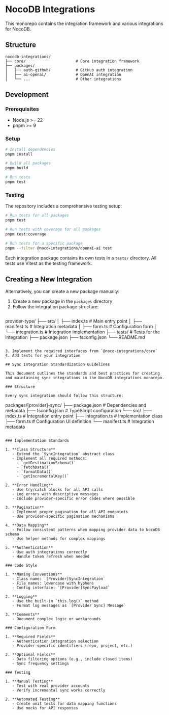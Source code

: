 # NocoDB Integrations

This monorepo contains the integration framework and various integrations for NocoDB.

## Structure

```
nocodb-integrations/
├── core/                      # Core integration framework
├── packages/
│   ├── auth-github/           # GitHub auth integration
│   ├── ai-openai/             # OpenAI integration
│   └── ...                    # Other integrations
```

## Development

### Prerequisites

- Node.js >= 22
- pnpm >= 9

### Setup

```bash
# Install dependencies
pnpm install

# Build all packages
pnpm build

# Run tests
pnpm test
```

### Testing

The repository includes a comprehensive testing setup:

```bash
# Run tests for all packages
pnpm test

# Run tests with coverage for all packages
pnpm test:coverage

# Run tests for a specific package
pnpm --filter @noco-integrations/openai-ai test
```

Each integration package contains its own tests in a `tests/` directory. All tests use Vitest as the testing framework.

## Creating a New Integration

Alternatively, you can create a new package manually:

1. Create a new package in the `packages` directory
2. Follow the integration package structure:
   ```
  provider-type/
   ├── src/
   │   ├── index.ts             # Main entry point
   │   ├── manifest.ts          # Integration metadata
   │   ├── form.ts              # Configuration form
   │   └── integration.ts       # Integration implementation
   ├── tests/                   # Tests for the integration
   ├── package.json
   ├── tsconfig.json
   └── README.md
   ```

3. Implement the required interfaces from `@noco-integrations/core`
4. Add tests for your integration

## Sync Integration Standardization Guidelines

This document outlines the standards and best practices for creating and maintaining sync integrations in the NocoDB integrations monorepo.

### Structure

Every sync integration should follow this structure:

```
packages/[provider]-sync/
├── package.json          # Dependencies and metadata
├── tsconfig.json         # TypeScript configuration
└── src/
    ├── index.ts          # Integration entry point
    ├── integration.ts    # Implementation class
    ├── form.ts           # Configuration UI definition
    └── manifest.ts       # Integration metadata
```

### Implementation Standards

1. **Class Structure**
   - Extend the `SyncIntegration` abstract class
   - Implement all required methods:
     - `getDestinationSchema()`
     - `fetchData()`
     - `formatData()`
     - `getIncrementalKey()`

2. **Error Handling**
   - Use try/catch blocks for all API calls
   - Log errors with descriptive messages
   - Include provider-specific error codes where possible

3. **Pagination**
   - Implement proper pagination for all API endpoints
   - Use provider-specific pagination mechanisms

4. **Data Mapping**
   - Follow consistent patterns when mapping provider data to NocoDB schema
   - Use helper methods for complex mappings

5. **Authentication**
   - Use auth integrations correctly
   - Handle token refresh when needed

### Code Style

1. **Naming Conventions**
   - Class name: `[Provider]SyncIntegration`
   - File names: lowercase with hyphens
   - Config interface: `[Provider]SyncPayload`

2. **Logging**
   - Use the built-in `this.log()` method
   - Format log messages as `[Provider Sync] Message`

3. **Comments**
   - Document complex logic or workarounds

### Configuration Form

1. **Required Fields**
   - Authentication integration selection
   - Provider-specific identifiers (repo, project, etc.)

2. **Optional Fields**
   - Data filtering options (e.g., include closed items)
   - Sync frequency settings

### Testing

1. **Manual Testing**
   - Test with real provider accounts
   - Verify incremental sync works correctly

2. **Automated Testing**
   - Create unit tests for data mapping functions
   - Use mocks for API responses
